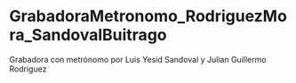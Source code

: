 # GrabadoraMetronomo_RodriguezMora_SandovalBuitrago
Grabadora con metrónomo por Luis Yesid Sandoval y Julian Guillermo Rodriguez
